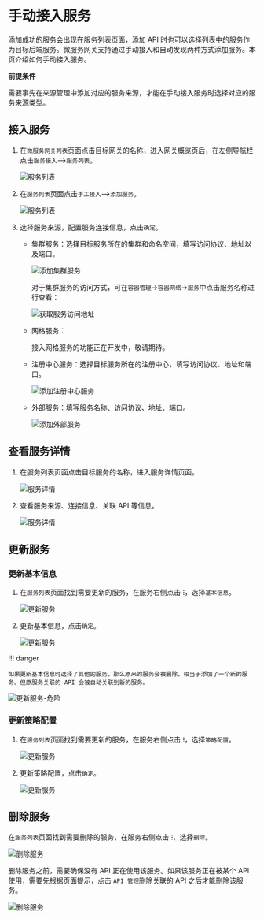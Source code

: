 # 手动接入服务

添加成功的服务会出现在服务列表页面，添加 API 时也可以选择列表中的服务作为目标后端服务。微服务网关支持通过手动接入和自动发现两种方式添加服务。本页介绍如何手动接入服务。

**前提条件**

需要事先在来源管理<!--待补充链接-->中添加对应的服务来源，才能在手动接入服务时选择对应的服务来源类型。

## 接入服务

1. 在`微服务网关列表`页面点击目标网关的名称，进入网关概览页后，在左侧导航栏点击`服务接入`-->`服务列表`。

    ![服务列表](imgs/service-list.png)

2. 在`服务列表`页面点击`手工接入`-->`添加服务`。

    ![服务列表](imgs/manual.png)

3. 选择服务来源，配置服务连接信息，点击`确定`。

    - 集群服务：选择目标服务所在的集群和命名空间，填写访问协议、地址以及端口。

        ![添加集群服务](imgs/config1.png)

        对于集群服务的访问方式，可在`容器管理`->`容器网络`->`服务`中点击服务名称进行查看：

        ![获取服务访问地址](imgs/service-access.png)

    - 网格服务：

        接入网格服务的功能正在开发中，敬请期待。

    - 注册中心服务：选择目标服务所在的注册中心，填写访问协议、地址和端口。

        ![添加注册中心服务](imgs/config3.png)

    - 外部服务：填写服务名称、访问协议、地址、端口。
  
        ![添加外部服务](imgs/config4.png)

## 查看服务详情

1. 在服务列表页面点击目标服务的名称，进入服务详情页面。

    ![服务详情](imgs/service-details0.png)

2. 查看服务来源、连接信息、关联 API 等信息。

    ![服务详情](imgs/service-details2.png)

## 更新服务

### 更新基本信息

1. 在`服务列表`页面找到需要更新的服务，在服务右侧点击 **`ⵗ`**，选择`基本信息`。

    ![更新服务](imgs/update1.png)

2. 更新基本信息，点击`确定`。

    ![更新服务](imgs/update1.png)

!!! danger

    如果更新基本信息时选择了其他的服务，那么原来的服务会被删除，相当于添加了一个新的服务。但原服务关联的 API 会被自动关联到新的服务。

![更新服务-危险](imgs/update-danger.png)

### 更新策略配置

1. 在`服务列表`页面找到需要更新的服务，在服务右侧点击 **`ⵗ`**，选择`策略配置`。

    ![更新服务](imgs/update3.png)

2. 更新策略配置，点击`确定`。

    ![更新服务](imgs/update4.png)

## 删除服务

在`服务列表`页面找到需要删除的服务，在服务右侧点击 **`ⵗ`**，选择`删除`。

![删除服务](imgs/delete.png)

删除服务之前，需要确保没有 API 正在使用该服务。如果该服务正在被某个 API 使用，需要先根据页面提示，点击 `API 管理`删除关联的 API 之后才能删除该服务。

![删除服务](imgs/delete1.png)
